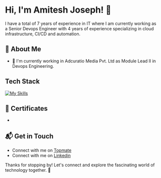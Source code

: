 # Hi, I'm Amitesh Joseph! 👋

I have a total of 7 years of experience in IT where I am currently working as a Senior Devops Engineer with 4 years of experience specializing in cloud infrastructure, CI/CD and automation.

## 🚀 About Me

- 🔭 I'm currently working in Adcuratio Media Pvt. Ltd as Module Lead II in Devops Engineering.


## Tech Stack
[![My Skills](https://skillicons.dev/icons?i=aws,docker,dynamodb,fastapi,git,github,githubactions,grafana,jenkins,kafka,kubernetes,linux,mongodb,postgres,mysql,nginx,powershell,py,prometheus)](https://skillicons.dev)



## 🌱 Certificates
-




## 📬 Get in Touch

- Connect with me on [Topmate](https://topmate.io/amitesh_joseph/)
- Connect with me on [Linkedin](https://www.linkedin.com/in/amitesh-joseph-598b6b341/)

Thanks for stopping by! Let's connect and explore the fascinating world of technology together. 🚀



<!--

Here are some ideas to get you started:

- 🔭 I’m currently working on ...
- 🌱 I’m currently learning ...
- 👯 I’m looking to collaborate on ...
- 🤔 I’m looking for help with ...
- 💬 Ask me about ...
- 📫 How to reach me: ...
- 😄 Pronouns: ...
- ⚡ Fun fact: ...
-->
